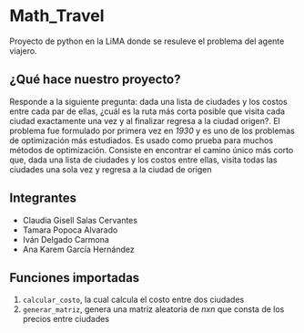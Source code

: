 # Math_Travel
Proyecto de python en la LiMA donde se resuleve el problema del agente viajero.

##
## ¿Qué hace nuestro proyecto?
Responde a la siguiente pregunta: dada una lista de ciudades y los costos entre cada par de ellas, ¿cuál es la ruta más corta posible que visita cada ciudad exactamente una vez y al finalizar regresa a la ciudad origen?. El problema fue formulado por primera vez en *1930* y es uno de los problemas de optimización más estudiados. Es usado como prueba para muchos métodos de optimización. Consiste en encontrar el camino único más corto que, dada una lista de ciudades y los costos entre ellas, visita todas las ciudades una sola vez y regresa a la ciudad de origen
##
## Integrantes 
- Claudia Gisell Salas Cervantes 
- Tamara Popoca Alvarado
- Iván Delgado Carmona
- Ana Karem García Hernández

## Funciones importadas
1. `calcular_costo`, la cual calcula el costo entre dos ciudades
2. `generar_matriz`, genera una matriz aleatoria de $nxn$ que consta de los precios entre ciudades
